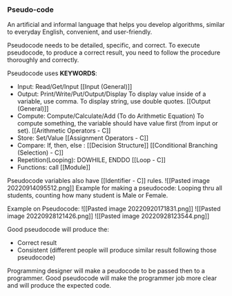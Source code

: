 ### Pseudo-code
An artificial and informal language that helps you develop algorithms, similar to everyday English, convenient, and user-friendly.

Pseudocode needs to be detailed, specific, and correct. To execute pseudocode, to produce a correct result, you need to follow the procedure thoroughly and correctly.

Pseudocode uses **KEYWORDS**:
- Input: Read/Get/Input
   [[Input (General)]]
- Output: Print/Write/Put/Output/Display
  To display value inside of a variable, use comma. To display string, use double quotes.
  [[Output (General)]]
- Compute: Compute/Calculate/Add (To do Arithmetic Equation)
  To compute something, the variable should have value first (from input or set).
  [[Arithmetic Operators - C]]
- Store: Set/Value
  [[Assignment Operators - C]]
- Compare: If, then, else : [[Decision Structure]]
  [[Conditional Branching (Selection) - C]]
- Repetition(Looping): DOWHILE, ENDDO
  [[Loop - C]]
- Functions: call
  [[Module]]
  

Pseudocode variables also have [[Identifier - C]] rules.
![[Pasted image 20220914095512.png]]
Example for making a pseudocode: Looping thru all students, counting how many student is Male or Female.

Example on Pseudocode:
![[Pasted image 20220920171831.png]]
![[Pasted image 20220928121426.png]]
![[Pasted image 20220928123544.png]]

Good pseudocode will produce the:
- Correct result
- Consistent (different people will produce similar result following those pseudocode)

Programming designer will make a peudocode to be passed then to a programmer. Good pseudocode will make the programmer job more clear and will produce the expected code.